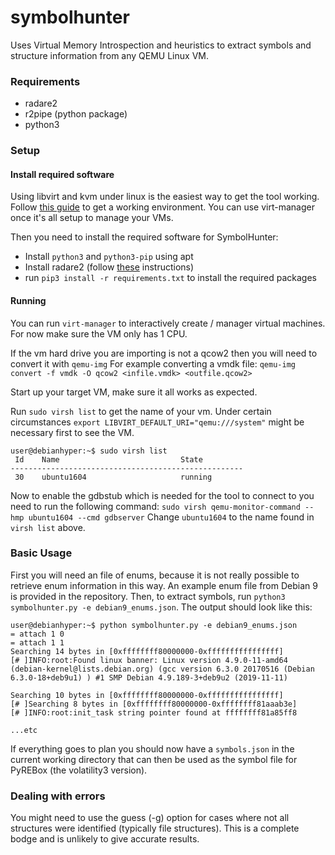 # symbolhunter

Uses Virtual Memory Introspection and heuristics to extract symbols and structure information from any QEMU Linux VM.

### Requirements
-	radare2
-	r2pipe (python package)
-	python3

### Setup

#### Install required software
Using libvirt and kvm under linux is the easiest way to get the tool working. Follow [this guide](https://linuxconfig.org/install-and-set-up-kvm-on-ubuntu-18-04-bionic-beaver-linux) to get a working environment. You can use virt-manager once it's all setup to manage your VMs.

Then you need to install the required software for SymbolHunter:
 
- Install `python3` and `python3-pip` using apt
- Install radare2 (follow [these](https://rada.re/r/down.html) instructions)
- run `pip3 install -r requirements.txt` to install the required packages

#### Running
You can run `virt-manager` to interactively create / manager virtual machines. For now make sure the VM only has 1 CPU.

If the vm hard drive you are importing is not a qcow2 then you will need to convert it with `qemu-img`
For example converting a vmdk file:
`qemu-img convert -f vmdk -O qcow2 <infile.vmdk> <outfile.qcow2>`

Start up your target VM, make sure it all works as expected.

Run `sudo virsh list` to get the name of your vm. Under certain circumstances `export LIBVIRT_DEFAULT_URI="qemu:///system"` might be necessary first to see the VM.
```
user@debianhyper:~$ sudo virsh list
 Id    Name                           State
----------------------------------------------------
 30    ubuntu1604                     running
```

Now to enable the gdbstub which is needed for the tool to connect to you need to run the following command:
`sudo virsh qemu-monitor-command --hmp ubuntu1604 --cmd gdbserver`
Change `ubuntu1604` to the name found in `virsh list` above.

### Basic Usage

First you will need an file of enums, because it is not really possible to retrieve enum information in this way. An example enum file from Debian 9 is provided in the repository.
Then, to extract symbols, run `python3 symbolhunter.py -e debian9_enums.json`.
The output should look like this:
```
user@debianhyper:~$ python symbolhunter.py -e debian9_enums.json
= attach 1 0
= attach 1 1
Searching 14 bytes in [0xffffffff80000000-0xffffffffffffffff]
[# ]INFO:root:Found linux banner: Linux version 4.9.0-11-amd64 (debian-kernel@lists.debian.org) (gcc version 6.3.0 20170516 (Debian 6.3.0-18+deb9u1) ) #1 SMP Debian 4.9.189-3+deb9u2 (2019-11-11)

Searching 10 bytes in [0xffffffff80000000-0xffffffffffffffff]
[# ]Searching 8 bytes in [0xffffffff80000000-0xffffffff81aaab3e]
[# ]INFO:root:init_task string pointer found at ffffffff81a85ff8

...etc
```

If everything goes to plan you should now have a `symbols.json` in the current working directory that can then be used as the symbol file for PyREBox (the volatility3 version).

### Dealing with errors

You might need to use the guess (-g) option for cases where not all structures were identified (typically file structures).
This is a complete bodge and is unlikely to give accurate results. 
